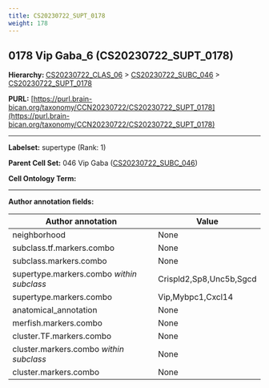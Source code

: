 ```yaml
---
title: CS20230722_SUPT_0178
weight: 178
---
```

## 0178 Vip Gaba_6 (CS20230722_SUPT_0178)
<b>Hierarchy: </b>
[CS20230722_CLAS_06](../CS20230722_CLAS_06) >
[CS20230722_SUBC_046](../CS20230722_SUBC_046) >
[CS20230722_SUPT_0178](../CS20230722_SUPT_0178)

**PURL:** [https://purl.brain-bican.org/taxonomy/CCN20230722/CS20230722_SUPT_0178](https://purl.brain-bican.org/taxonomy/CCN20230722/CS20230722_SUPT_0178)

---


**Labelset:** supertype (Rank: 1)

**Parent Cell Set:** 046 Vip Gaba ([CS20230722_SUBC_046](../CS20230722_SUBC_046))



**Cell Ontology Term:** 

[MARKER GENES.]: #


---

[TRANSFERRED ANNOTATIONS.]: #


[AUTHOR ANNOTATION FIELDS.]: #


**Author annotation fields:**

| Author annotation | Value |
|-------------------|-------|
|neighborhood|None|
|subclass.tf.markers.combo|None|
|subclass.markers.combo|None|
|supertype.markers.combo _within subclass_|Crispld2,Sp8,Unc5b,Sgcd|
|supertype.markers.combo|Vip,Mybpc1,Cxcl14|
|anatomical_annotation|None|
|merfish.markers.combo|None|
|cluster.TF.markers.combo|None|
|cluster.markers.combo _within subclass_|None|
|cluster.markers.combo|None|

